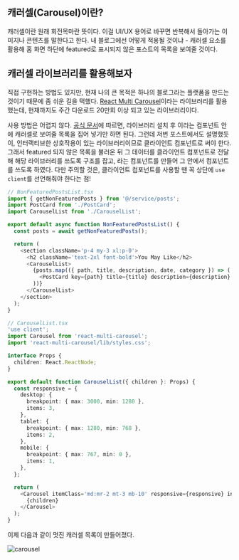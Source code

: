 ## 캐러셀(Carousel)이란?

캐러셀이란 원래 회전목마란 뜻이다. 이걸 UI/UX 용어로 바꾸면 반복해서 돌아가는 이미지나 콘텐츠를 말한다고 한다. 내 블로그에선 어떻게 적용될 것이냐 - 캐러셀 요소를 활용해 홈 화면 하단에 featured로 표시되지 않은 포스트의 목록을 보여줄 것이다.

## 캐러셀 라이브러리를 활용해보자

직접 구현하는 방법도 있지만, 현재 나의 큰 목적은 하나의 블로그라는 플랫폼을 만드는 것이기 때문에 좀 쉬운 길을 택했다. [React Multi Carousel](https://www.npmjs.com/package/react-multi-carousel)이라는 라이브러리를 활용했는데, 현재까지도 주간 다운로드 20만회 이상 되고 있는 라이브러리이다.

사용 방법은 어렵지 않다. [공식 문서](https://github.com/YIZHUANG/react-multi-carousel)에 따르면, 라이브러리 설치 후 <Carousel>이라는 컴포넌트 안에 캐러셀로 보여줄 목록을 집어 넣기만 하면 된다. 그런데 저번 포스트에서도 설명했듯이, 인터랙티브한 상호작용이 있는 라이브러리이므로 클라이언트 컴포넌트로 써야 한다. 그래서 featured 되지 않은 목록을 불러온 뒤 그 데이터를 클라이언트 컴포넌트로 전달해 해당 라이브러리를 쓰도록 구조를 잡고, <CarouselList>라는 컴포넌트를 만들어 그 안에서 <Carousel> 컴포넌트를 쓰도록 하였다. 다만 주의할 것은, 클라이언트 컴포넌트를 사용할 땐 꼭 상단에 `use client`를 선언해줘야 한다는 점!

```typescript
// NonFeaturedPostsList.tsx
import { getNonFeaturedPosts } from '@/service/posts';
import PostCard from './PostCard';
import CarouselList from './CarouselList';

export default async function NonFeaturedPostsList() {
  const posts = await getNonFeaturedPosts();

  return (
    <section className='p-4 my-3 xl:p-0'>
      <h2 className='text-2xl font-bold'>You May Like</h2>
      <CarouselList>
        {posts.map(({ path, title, description, date, category }) => (
          <PostCard key={path} title={title} description={description} date={date} category={category} path={path} />
        ))}
      </CarouselList>
    </section>
  );
}
```

```typescript
// CarouselList.tsx
'use client';
import Carousel from 'react-multi-carousel';
import 'react-multi-carousel/lib/styles.css';

interface Props {
  children: React.ReactNode;
}

export default function CarouselList({ children }: Props) {
  const responsive = {
    desktop: {
      breakpoint: { max: 3000, min: 1280 },
      items: 3,
    },
    tablet: {
      breakpoint: { max: 1280, min: 768 },
      items: 2,
    },
    mobile: {
      breakpoint: { max: 767, min: 0 },
      items: 1,
    },
  };

  return (
    <Carousel itemClass='md:mr-2 mt-3 mb-10' responsive={responsive} infinite={true}>
      {children}
    </Carousel>
  );
}
```

이제 다음과 같이 멋진 캐러셀 목록이 만들어졌다.

![carousel](/images/posts/lets-make-blog-02/carousel.png)
